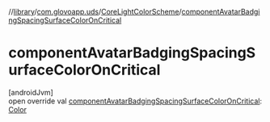 //[library](../../../index.md)/[com.glovoapp.uds](../index.md)/[CoreLightColorScheme](index.md)/[componentAvatarBadgingSpacingSurfaceColorOnCritical](component-avatar-badging-spacing-surface-color-on-critical.md)

# componentAvatarBadgingSpacingSurfaceColorOnCritical

[androidJvm]\
open override val [componentAvatarBadgingSpacingSurfaceColorOnCritical](component-avatar-badging-spacing-surface-color-on-critical.md): [Color](https://developer.android.com/reference/kotlin/androidx/compose/ui/graphics/Color.html)
